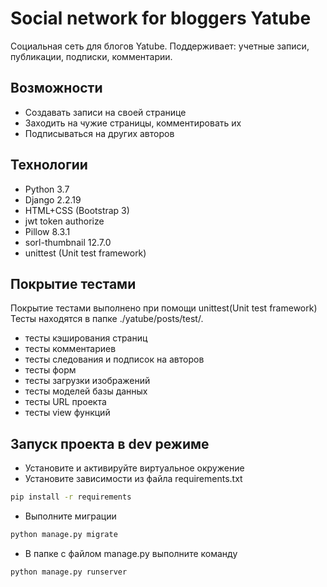 # Social network for bloggers Yatube
Социальная сеть для блогов Yatube.
Поддерживает: учетные записи, публикации, подписки, комментарии.

## Возможности 

- Создавать записи на своей странице
- Заходить на чужие страницы, комментировать их
- Подписываться на других авторов

## Технологии

- Python 3.7
- Django 2.2.19
- HTML+CSS (Bootstrap 3)
- jwt token authorize
- Pillow 8.3.1
- sorl-thumbnail 12.7.0
- unittest (Unit test framework)

## Покрытие тестами

Покрытие тестами выполнено при помощи unittest(Unit test framework) Тесты находятся в папке ./yatube/posts/test/. 

- тесты кэширования страниц
- тесты комментариев
- тесты следования и подписок на авторов
- тесты форм
- тесты загрузки изображений
- тесты моделей базы данных
- тесты URL проекта
- тесты view функций

## Запуск проекта в dev режиме

- Установите и активируйте виртуальное окружение
- Установите зависимости из файла requirements.txt
```sh
pip install -r requirements
```
- Выполните миграции
```sh
python manage.py migrate
```
- В папке с файлом manage.py выполните команду
```sh
python manage.py runserver
```
